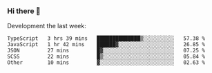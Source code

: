 ### Hi there 👋

Development the last week:
<!--START_SECTION:waka-->

```text
TypeScript   3 hrs 39 mins   ██████████████▒░░░░░░░░░░   57.38 %
JavaScript   1 hr 42 mins    ██████▓░░░░░░░░░░░░░░░░░░   26.85 %
JSON         27 mins         █▓░░░░░░░░░░░░░░░░░░░░░░░   07.25 %
SCSS         22 mins         █▒░░░░░░░░░░░░░░░░░░░░░░░   05.84 %
Other        10 mins         ▓░░░░░░░░░░░░░░░░░░░░░░░░   02.63 %
```

<!--END_SECTION:waka-->

<!--
**JASONPANGGO/jasonpanggo** is a ✨ _special_ ✨ repository because its `README.md` (this file) appears on your GitHub profile.

Here are some ideas to get you started:

- 🔭 I’m currently working on ...
- 🌱 I’m currently learning ...
- 👯 I’m looking to collaborate on ...
- 🤔 I’m looking for help with ...
- 💬 Ask me about ...
- 📫 How to reach me: ...
- 😄 Pronouns: ...
- ⚡ Fun fact: ...
-->
